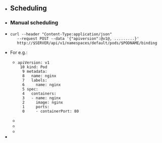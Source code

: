 - ## Scheduling
- ### Manual scheduling
- ```
  curl --header "Content-Type:application/json" 
  	 --request POST --data '{"apiversion":@v1@, .........}'
  	 http://$SERVER/api/v1/namespaces/default/pods/$PODNAME/binding
  
  ```
- For e.g.:
	- ```
	  apiVersion: v1   
	   10 kind: Pod        
	    9 metadata:        
	    8   name: nginx    
	    7   labels:        
	    6     name: nginx  
	    5 spec:            
	    4   containers:    
	    3   - name: nginx  
	    2     image: nginx 
	    1     ports:       
	    0     - containerPort: 80
	  ```
	-
	-
	-
-